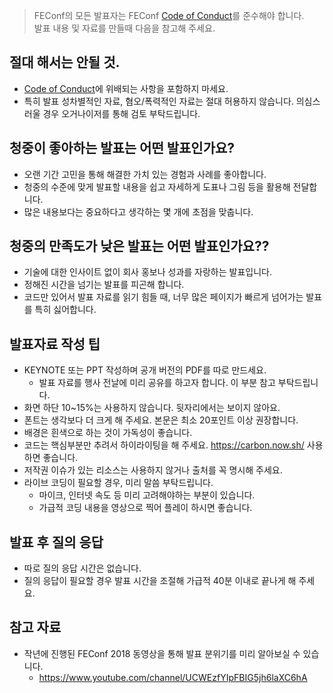 > FEConf의 모든 발표자는 FEConf [Code of Conduct](https://github.com/fedgkr/feconf-notice/blob/master/CODE_OF_CONDUCT.md)를 준수해야 합니다.<br>
> 발표 내용 및 자료를 만들때 다음을 참고해 주세요.

## 절대 해서는 안될 것.
* [Code of Conduct](https://github.com/fedgkr/feconf-notice/blob/master/CODE_OF_CONDUCT.md)에 위배되는 사항을 포함하지 마세요.
* 특히 발표 성차별적인 자료, 혐오/폭력적인 자료는 절대 허용하지 않습니다. 의심스러울 경우 오거나이저를 통해 검토 부탁드립니다.

## 청중이 좋아하는 발표는 어떤 발표인가요?

* 오랜 기간 고민을 통해 해결한 가치 있는 경험과 사례를 좋아합니다.
* 청중의 수준에 맞게 발표할 내용을 쉽고 자세하게 도표나 그림 등을 활용해 전달합니다.
* 많은 내용보다는 중요하다고 생각하는 몇 개에 초점을 맞춥니다.

## 청중의 만족도가 낮은 발표는 어떤 발표인가요??

* 기술에 대한 인사이트 없이 회사 홍보나 성과를 자랑하는 발표입니다.
* 정해진 시간을 넘기는 발표를 피곤해 합니다.
* 코드만 있어서 발표 자료를 읽기 힘들 때, 너무 많은 페이지가 빠르게 넘어가는 발표를 특히 싫어합니다.

## 발표자료 작성 팁

* KEYNOTE 또는 PPT 작성하며 공개 버전의 PDF를 따로 만드세요.
  * 발표 자료를 행사 전날에 미리 공유를 하고자 합니다. 이 부분 참고 부탁드립니다.
* 화면 하단 10~15%는 사용하지 않습니다. 뒷자리에서는 보이지 않아요.
* 폰트는 생각보다 더 크게 해 주세요. 본문은 최소 20포인트 이상 권장합니다.
* 배경은 흰색으로 하는 것이 가독성이 좋습니다.
* 코드는 핵심부분만 추려서 하이라이팅을 해 주세요. https://carbon.now.sh/ 사용하면 좋습니다.
* 저작권 이슈가 있는 리소스는 사용하지 않거나 출처를 꼭 명시해 주세요.
* 라이브 코딩이 필요할 경우, 미리 말씀 부탁드립니다.
  * 마이크, 인터넷 속도 등 미리 고려해야하는 부분이 있습니다.
  * 가급적 코딩 내용을 영상으로 찍어 플레이 하시면 좋습니다.

## 발표 후 질의 응답

* 따로 질의 응답 시간은 없습니다.
* 질의 응답이 필요할 경우 발표 시간을 조절해 가급적 40분 이내로 끝나게 해 주세요.

## 참고 자료

* 작년에 진행된 FEConf 2018 동영상을 통해 발표 분위기를 미리 알아보실 수 있습니다.
  * https://www.youtube.com/channel/UCWEzfYIpFBIG5jh6laXC6hA

